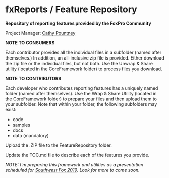 # fxReports / Feature Repository

**Repository of reporting features provided by the FoxPro Community**

Project Manager: [Cathy Pountney](https://github.com/frontier2000)

**NOTE TO CONSUMERS**

Each contributor provides all the individual files in a subfolder (named after themselves.) In addition, an all-inclusive zip file is  provided. Either download the zip file or the individual files, but not both. Use the Unwrap & Share utility (located in the CoreFramework folder) to process files you download.

**NOTE TO CONTRIBUTORS**

Each developer who contributes reporting features has a uniquely named folder (named after themselves). Use the Wrap & Share Utility (located in the CoreFramework folder) to prepare your files and then upload them to your subfolder. Note that within your folder, the following subfolders may exist:

* code
* samples
* docs
* data (mandatory)

Upload the .ZIP file to the FeatureRepository folder.

Update the TOC.md file to describe each of the features you provide.

*NOTE: I'm preparing this framework and utilities as a presentation scheduled for [Southwest Fox 2019](www.swfox.net). Look for more to come soon.*

